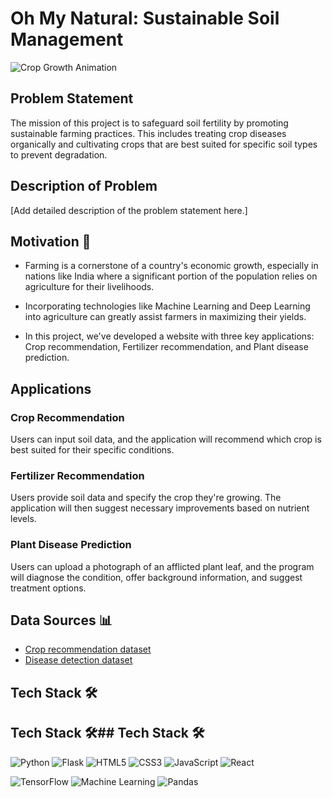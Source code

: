 # Oh My Natural: Sustainable Soil Management

![Crop Growth Animation](https://media.istockphoto.com/id/1218970851/photo/conceptual-presentation-of-the-collection-of-important-data-and-analysis-of-plant-growth-on.jpg?b=1&s=612x612&w=0&k=20&c=ql9-bo6WtNlKJ44cEoqyR7dU8WwfF3iSR6GA2WlytCo=)

## Problem Statement

The mission of this project is to safeguard soil fertility by promoting sustainable farming practices. This includes treating crop diseases organically and cultivating crops that are best suited for specific soil types to prevent degradation.


## Description of Problem

[Add detailed description of the problem statement here.]

## Motivation 💪

- Farming is a cornerstone of a country's economic growth, especially in nations like India where a significant portion of the population relies on agriculture for their livelihoods.

- Incorporating technologies like Machine Learning and Deep Learning into agriculture can greatly assist farmers in maximizing their yields.

- In this project, we've developed a website with three key applications: Crop recommendation, Fertilizer recommendation, and Plant disease prediction.

## Applications

### Crop Recommendation

Users can input soil data, and the application will recommend which crop is best suited for their specific conditions.

### Fertilizer Recommendation

Users provide soil data and specify the crop they're growing. The application will then suggest necessary improvements based on nutrient levels.

### Plant Disease Prediction

Users can upload a photograph of an afflicted plant leaf, and the program will diagnose the condition, offer background information, and suggest treatment options.

## Data Sources 📊

- [Crop recommendation dataset](https://www.kaggle.com/datasets/vipoooool/new-plant-diseases-dataset) 
- [Disease detection dataset](https://www.kaggle.com/datasets/vipoooool/new-plant-diseases-dataset) 

## Tech Stack 🛠

## Tech Stack 🛠## Tech Stack 🛠

![Python](https://img.shields.io/badge/python-3670A0?style=for-the-badge&logo=python&logoColor=ffdd54) ![Flask](https://img.shields.io/badge/flask-%23000.svg?style=for-the-badge&logo=flask&logoColor=white) ![HTML5](https://img.shields.io/badge/html5-%23E34F26.svg?style=for-the-badge&logo=html5&logoColor=white) ![CSS3](https://img.shields.io/badge/css3-%231572B6.svg?style=for-the-badge&logo=css3&logoColor=white) ![JavaScript](https://img.shields.io/badge/javascript-%23323330.svg?style=for-the-badge&logo=javascript&logoColor=%23F7DF1E) ![React](https://img.shields.io/badge/react-%2320232a.svg?style=for-the-badge&logo=react&logoColor=%2361DAFB) 

![TensorFlow](https://img.shields.io/badge/TensorFlow-%23FF6F00.svg?style=for-the-badge&logo=TensorFlow&logoColor=white) ![Machine Learning](https://img.shields.io/badge/Machine%20Learning-%234ea94b.svg?style=for-the-badge&logo=Machine%20Learning&logoColor=white) ![Pandas](https://img.shields.io/badge/pandas-%23150458.svg?style=for-the-badge&logo=pandas&logoColor=white) 



